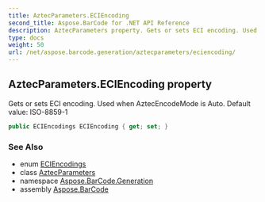 ```yaml
---
title: AztecParameters.ECIEncoding
second_title: Aspose.BarCode for .NET API Reference
description: AztecParameters property. Gets or sets ECI encoding. Used when AztecEncodeMode is Auto. Default value ISO88591
type: docs
weight: 50
url: /net/aspose.barcode.generation/aztecparameters/eciencoding/
---
```

## AztecParameters.ECIEncoding property

Gets or sets ECI encoding. Used when AztecEncodeMode is Auto. Default value: ISO-8859-1

```csharp
public ECIEncodings ECIEncoding { get; set; }
```

### See Also

* enum [ECIEncodings](../../eciencodings/)
* class [AztecParameters](../)
* namespace [Aspose.BarCode.Generation](../../../aspose.barcode.generation/)
* assembly [Aspose.BarCode](../../../)


